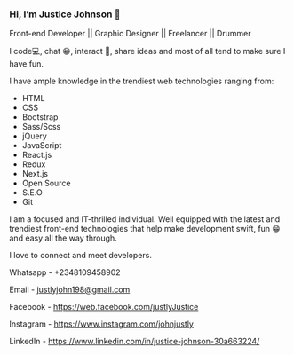 ### Hi, I’m Justice Johnson 👋
Front-end Developer || Graphic Designer || Freelancer || Drummer

I code💻, chat 😁, interact 🙂, share ideas and most of all tend to make sure I have fun.

I have ample knowledge in the trendiest web technologies ranging from:
- HTML 
- CSS
- Bootstrap
- Sass/Scss
- jQuery
- JavaScript
- React.js
- Redux
- Next.js
- Open Source
- S.E.O
- Git

I am a focused and IT-thrilled individual. Well equipped with the latest and trendiest front-end technologies that help make development swift, fun 😁 and easy all the way through.

I love to connect and meet developers.

Whatsapp -  +2348109458902

Email - justlyjohn198@gmail.com

Facebook - https://web.facebook.com/justlyJustice

Instagram - https://www.instagram.com/johnjustly

LinkedIn - https://www.linkedin.com/in/justice-johnson-30a663224/



<!--
**justlyJustice/justlyJustice** is a ✨ _special_ ✨ repository because its `README.md` (this file) appears on your GitHub profile.

Here are some ideas to get you started:

- 🔭 I’m currently working on ...
- 🌱 I’m currently learning ...
- 👯 I’m looking to collaborate on ...
- 🤔 I’m looking for help with ...
- 💬 Ask me about ...
- 📫 How to reach me: ...
- 😄 Pronouns: ...
- ⚡ Fun fact: ...
-->
